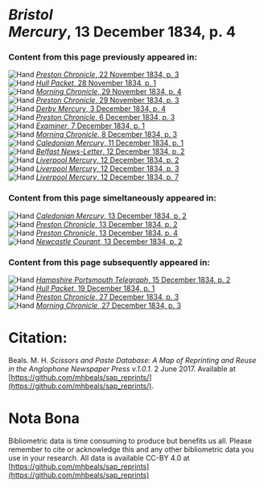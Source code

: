 # *Bristol Mercury*, 13 December 1834, p. 4  
  
### Content from this page previously appeared in:  
![Hand](http://scissorsandpaste.net/wp-content/uploads/2017/06/smallhandpointer.png) [*Preston Chronicle*, 22 November 1834, p. 3](https://mhbeals.github.io/sap_html/Preston-Chronicle/Preston-Chronicle-22-November-1834-p-3)  
![Hand](http://scissorsandpaste.net/wp-content/uploads/2017/06/smallhandpointer.png) [*Hull Packet*, 28 November 1834, p. 1](https://mhbeals.github.io/sap_html/Hull-Packet/Hull-Packet-28-November-1834-p-1)  
![Hand](http://scissorsandpaste.net/wp-content/uploads/2017/06/smallhandpointer.png) [*Morning Chronicle*, 29 November 1834, p. 4](https://mhbeals.github.io/sap_html/Morning-Chronicle/Morning-Chronicle-29-November-1834-p-4)  
![Hand](http://scissorsandpaste.net/wp-content/uploads/2017/06/smallhandpointer.png) [*Preston Chronicle*, 29 November 1834, p. 3](https://mhbeals.github.io/sap_html/Preston-Chronicle/Preston-Chronicle-29-November-1834-p-3)  
![Hand](http://scissorsandpaste.net/wp-content/uploads/2017/06/smallhandpointer.png) [*Derby Mercury*, 3 December 1834, p. 4](https://mhbeals.github.io/sap_html/Derby-Mercury/Derby-Mercury-3-December-1834-p-4)  
![Hand](http://scissorsandpaste.net/wp-content/uploads/2017/06/smallhandpointer.png) [*Preston Chronicle*, 6 December 1834, p. 3](https://mhbeals.github.io/sap_html/Preston-Chronicle/Preston-Chronicle-6-December-1834-p-3)  
![Hand](http://scissorsandpaste.net/wp-content/uploads/2017/06/smallhandpointer.png) [*Examiner*, 7 December 1834, p. 1](https://mhbeals.github.io/sap_html/Examiner/Examiner-7-December-1834-p-1)  
![Hand](http://scissorsandpaste.net/wp-content/uploads/2017/06/smallhandpointer.png) [*Morning Chronicle*, 8 December 1834, p. 3](https://mhbeals.github.io/sap_html/Morning-Chronicle/Morning-Chronicle-8-December-1834-p-3)  
![Hand](http://scissorsandpaste.net/wp-content/uploads/2017/06/smallhandpointer.png) [*Caledonian Mercury*, 11 December 1834, p. 1](https://mhbeals.github.io/sap_html/Caledonian-Mercury/Caledonian-Mercury-11-December-1834-p-1)  
![Hand](http://scissorsandpaste.net/wp-content/uploads/2017/06/smallhandpointer.png) [*Belfast News-Letter*, 12 December 1834, p. 2](https://mhbeals.github.io/sap_html/Belfast-News-Letter/Belfast-News-Letter-12-December-1834-p-2)  
![Hand](http://scissorsandpaste.net/wp-content/uploads/2017/06/smallhandpointer.png) [*Liverpool Mercury*, 12 December 1834, p. 2](https://mhbeals.github.io/sap_html/Liverpool-Mercury/Liverpool-Mercury-12-December-1834-p-2)  
![Hand](http://scissorsandpaste.net/wp-content/uploads/2017/06/smallhandpointer.png) [*Liverpool Mercury*, 12 December 1834, p. 3](https://mhbeals.github.io/sap_html/Liverpool-Mercury/Liverpool-Mercury-12-December-1834-p-3)  
![Hand](http://scissorsandpaste.net/wp-content/uploads/2017/06/smallhandpointer.png) [*Liverpool Mercury*, 12 December 1834, p. 7](https://mhbeals.github.io/sap_html/Liverpool-Mercury/Liverpool-Mercury-12-December-1834-p-7)  
  
### Content from this page simeltaneously appeared in:  
![Hand](http://scissorsandpaste.net/wp-content/uploads/2017/06/smallhandpointer.png) [*Caledonian Mercury*, 13 December 1834, p. 2](https://mhbeals.github.io/sap_html/Caledonian-Mercury/Caledonian-Mercury-13-December-1834-p-2)  
![Hand](http://scissorsandpaste.net/wp-content/uploads/2017/06/smallhandpointer.png) [*Preston Chronicle*, 13 December 1834, p. 2](https://mhbeals.github.io/sap_html/Preston-Chronicle/Preston-Chronicle-13-December-1834-p-2)  
![Hand](http://scissorsandpaste.net/wp-content/uploads/2017/06/smallhandpointer.png) [*Preston Chronicle*, 13 December 1834, p. 4](https://mhbeals.github.io/sap_html/Preston-Chronicle/Preston-Chronicle-13-December-1834-p-4)  
![Hand](http://scissorsandpaste.net/wp-content/uploads/2017/06/smallhandpointer.png) [*Newcastle Courant*, 13 December 1834, p. 2](https://mhbeals.github.io/sap_html/Newcastle-Courant/Newcastle-Courant-13-December-1834-p-2)  
  
### Content from this page subsequently appeared in:  
![Hand](http://scissorsandpaste.net/wp-content/uploads/2017/06/smallhandpointer.png) [*Hampshire Portsmouth Telegraph*, 15 December 1834, p. 2](https://mhbeals.github.io/sap_html/Hampshire-Portsmouth-Telegraph/Hampshire-Portsmouth-Telegraph-15-December-1834-p-2)  
![Hand](http://scissorsandpaste.net/wp-content/uploads/2017/06/smallhandpointer.png) [*Hull Packet*, 19 December 1834, p. 1](https://mhbeals.github.io/sap_html/Hull-Packet/Hull-Packet-19-December-1834-p-1)  
![Hand](http://scissorsandpaste.net/wp-content/uploads/2017/06/smallhandpointer.png) [*Preston Chronicle*, 27 December 1834, p. 3](https://mhbeals.github.io/sap_html/Preston-Chronicle/Preston-Chronicle-27-December-1834-p-3)  
![Hand](http://scissorsandpaste.net/wp-content/uploads/2017/06/smallhandpointer.png) [*Morning Chronicle*, 27 December 1834, p. 3](https://mhbeals.github.io/sap_html/Morning-Chronicle/Morning-Chronicle-27-December-1834-p-3)  


# Citation: 

Beals. M. H. *Scissors and Paste Database: A Map of Reprinting and Reuse in the Anglophone Newspaper Press v.1.0.1.* 2 June 2017. Available at [https://github.com/mhbeals/sap_reprints/](https://github.com/mhbeals/sap_reprints/). 

# Nota Bona

Bibliometric data is time consuming to produce but benefits us all. Please remember to cite or acknowledge this and any other bibliometric data you use in your research. All data is available CC-BY 4.0 at [https://github.com/mhbeals/sap_reprints](https://github.com/mhbeals/sap_reprints)